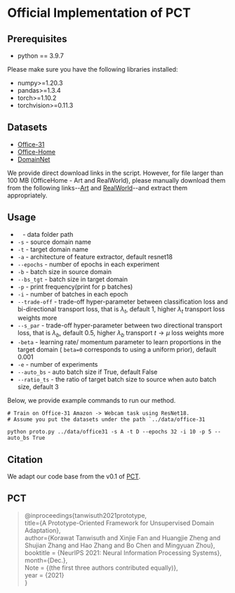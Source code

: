 # Official Implementation of PCT
## Prerequisites
- python == 3.9.7

Please make sure you have the following libraries installed:
- numpy>=1.20.3
- pandas>=1.3.4
- torch>=1.10.2
- torchvision>=0.11.3

## Datasets
- [Office-31](https://people.eecs.berkeley.edu/~jhoffman/domainadapt/)
- [Office-Home](https://www.hemanthdv.org/OfficeHome-Dataset/)
- [DomainNet](http://ai.bu.edu/M3SDA/) 

We provide direct download links in the script. However, for file larger than 100 MB (OfficeHome - Art and RealWorld), please manually download them from the following links--[Art](https://drive.google.com/file/d/18_F4TMEwP3yJcxTwhgH3FFc7OYtSJxAj/view?usp=sharing) and [RealWorld](https://drive.google.com/file/d/1xZPldApUAkx4qzsRIi00qfnzeX13HWCe/view?usp=sharing)--and extract them appropriately.

## Usage
- ` ` - data folder path  
- `-s` - source domain name  
- `-t` - target domain name  
- `-a` - architecture of feature extractor, default resnet18
- `--epochs` - number of epochs in each experiment 
- `-b` - batch size in source domain
- `--bs_tgt` - batch size in target domain 
- `-p` - print frequency(print for p batches)
- `-i` - number of batches in each epoch 
- `--trade-off` - trade-off hyper-parameter between classification loss and bi-directional transport loss, that is $\lambda_t$, default 1, higher $\lambda_t$ transport loss weights more   
- `--s_par` - trade-off hyper-parameter between two directional transport loss, that is $\lambda_b$, default 0.5, higher $\lambda_b$ transport $t\to\mu$ loss weights more
- `-beta` - learning rate/ momentum parameter to learn proportions in the target domain ( `beta=0` corresponds to using a uniform prior), default 0.001
- `-e` - number of experiments
- `--auto_bs` - auto batch size if True, default False 
- `--ratio_ts` - the ratio of target batch size to source when auto batch size, default 3

Below, we provide example commands to run our method.
```shell script
# Train on Office-31 Amazon -> Webcam task using ResNet18.
# Assume you put the datasets under the path `../data/office-31

python proto.py ../data/office31 -s A -t D --epochs 32 -i 10 -p 5 --auto_bs True

```

## Citation
We adapt our code base from the v0.1 of [PCT](https://github.com/korawat-tanwisuth/Proto_DA).

## PCT

> @inproceedings{tanwisuth2021prototype,  
>  title={A Prototype-Oriented Framework for Unsupervised Domain Adaptation},  
>  author={Korawat Tanwisuth and Xinjie Fan and Huangjie Zheng and Shujian Zhang and Hao Zhang and Bo Chen and Mingyuan Zhou},  
> booktitle = {NeurIPS 2021: Neural Information Processing Systems},   
> month={Dec.},  
> Note = {(the first three authors contributed equally)},  
> year = {2021}  
> }  

